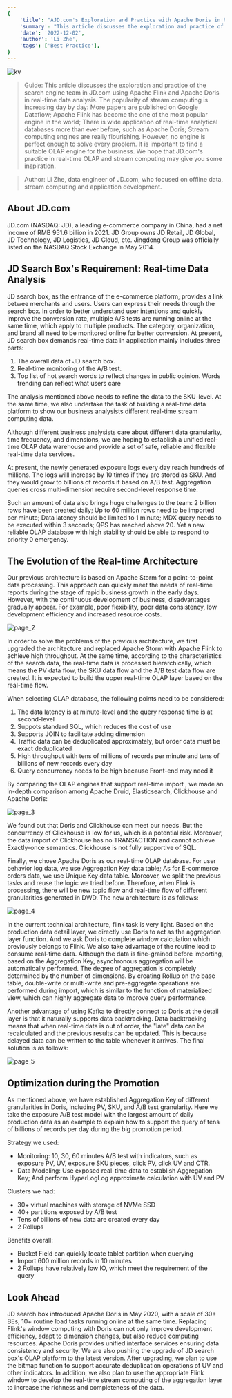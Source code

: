 ```yaml
---
{
    'title': "AJD.com's Exploration and Practice with Apache Doris in Realtime OLAP",
    'summary': "This article discusses the exploration and practice of the search engine team in JD.com  using Apache Flink and Apache Doris in real-time data analysis. The popularity of stream computing is increasing day by day: More papers are published on Google Dataflow; Apache Flink has become the one of the most popular engine in the world; There is wide application of real-time analytical databases more than ever before, such as Apache Doris; Stream computing engines are really flourishing. However, no engine is perfect enough to solve every problem. It is important to find a  suitable OLAP engine for the business. We hope that JD.com's practice in  real-time OLAP and stream computing may give you some inspiration.",
    'date': '2022-12-02',
    'author': 'Li Zhe',
    'tags': ['Best Practice'],
}
---
```


<!--
Licensed to the Apache Software Foundation (ASF) under one
or more contributor license agreements.  See the NOTICE file
distributed with this work for additional information
regarding copyright ownership.  The ASF licenses this file
to you under the Apache License, Version 2.0 (the
"License"); you may not use this file except in compliance
with the License.  You may obtain a copy of the License at

  http://www.apache.org/licenses/LICENSE-2.0

Unless required by applicable law or agreed to in writing,
software distributed under the License is distributed on an
"AS IS" BASIS, WITHOUT WARRANTIES OR CONDITIONS OF ANY
KIND, either express or implied.  See the License for the
specific language governing permissions and limitations
under the License.
-->

![kv](/images/jd/en/kv.png)

> Guide:
This article discusses the exploration and practice of the search engine team in JD.com  using Apache Flink and Apache Doris in real-time data analysis. The popularity of stream computing is increasing day by day: More papers are published on Google Dataflow; Apache Flink has become the one of the most popular engine in the world; There is wide application of real-time analytical databases more than ever before, such as Apache Doris; Stream computing engines are really flourishing. However, no engine is perfect enough to solve every problem. It is important to find a  suitable OLAP engine for the business. We hope that JD.com's practice in  real-time OLAP and stream computing may give you some inspiration.

>Author: Li Zhe, data engineer of JD.com, who focused on offline data, stream computing and application development.

## About JD.com
JD.com (NASDAQ: JD), a leading e-commerce company in China, had a net income of RMB 951.6 billion in 2021. JD Group owns JD Retail, JD Global, JD Technology, JD Logistics, JD Cloud, etc. Jingdong Group was officially listed on the NASDAQ Stock Exchange in May 2014.

## JD Search Box's Requirement: Real-time Data Analysis
JD search box, as the entrance of the e-commerce platform, provides a link betwee merchants and users. Users can express their needs through the search box. In order to better understand user intentions and quickly improve the conversion rate, multiple A/B tests are running online at the same time, which apply to multiple products. The category, organization, and brand all need to be monitored online for better conversion. At present, JD search box demands real-time data in application mainly includes three parts:

1. The overall data of JD search box.
2. Real-time monitoring of the A/B test.
3. Top list of hot search words to reflect changes in public opinion. Words trending can reflect what users care

The analysis mentioned above needs to refine the data to the SKU-level. At the same time, we also undertake the task of building a real-time data platform to show our business analysists different real-time stream computing data.

Although different business analysists care about different data granularity, time frequency, and dimensions, we are hoping to establish a unified real-time OLAP data warehouse and provide a set of safe, reliable and flexible real-time data services.

At present, the newly generated exposure logs every day reach hundreds of millions. The logs willl increase by 10 times if they are stored as SKU. And they would grow to billions of records if based on A/B test. Aggregation queries cross multi-dimension require second-level response time. 

Such an amount of data also brings huge challenges to the team: 2 billion rows have been created daily; Up to 60 million rows need to be imported per minute; Data latency should be limited to 1 minute; MDX query needs to be executed within 3 seconds; QPS has reached above 20. Yet a new reliable OLAP database with high stability should be able to respond to priority 0 emergency.

## The Evolution of the Real-time Architecture
Our previous architecture is based on Apache Storm for a point-to-point data processing. This approach can quickly meet the needs of real-time reports during the stage of rapid business growth in the early days. However, with the continuous development of business, disadvantages gradually appear. For example, poor flexibility, poor data consistency, low development efficiency and increased resource costs.

![page_2](/images/jd/en/page_2.png)

In order to solve the problems of the previous architecture, we first upgraded the architecture and replaced Apache Storm with Apache Flink to achieve high throughput. At the same time, according to the characteristics of the search data, the real-time data is processed hierarchically, which means the PV data flow, the SKU data flow and the A/B test data flow are created. It is expected to build the upper real-time OLAP layer based on the real-time flow.

When selecting OLAP database, the following points need to be considered:

1. The data latency is at minute-level and the query response time is at second-level
2. Suppots standard SQL, which reduces the cost of use
3. Supports JOIN to facilitate adding dimension
4. Traffic data can be deduplicated approximately, but order data must be exact deduplicated 
5. High throughput with tens of millions of records per minute and tens of billions of new records every day
6. Query concurrency needs to be high because Front-end may need it

By comparing the OLAP engines that support real-time import , we made an in-depth comparison among Apache Druid, Elasticsearch, Clickhouse and Apache Doris:

![page_3](/images/jd/en/page_3.png)


We found out that Doris and Clickhouse can meet our needs. But the concurrency of Clickhouse is low for us, which is a potential risk. Moreover, the data import of Clickhouse has no TRANSACTION and cannot achieve Exactly-once semantics. Clickhouse is not fully supportive of SQL.


Finally, we chose Apache Doris as our real-time OLAP database. For user behavior log data, we use Aggregation Key data table; As for E-commerce orders data, we use Unique Key data table. Moreover, we split the previous tasks and reuse the logic we tried before. Therefore, when Flink is processing, there will be new topic flow and real-time flow of different granularities generated in DWD. The new architecture is as follows:

![page_4](/images/jd/en/page_4.png)

In the current technical architecture, flink task is very light. Based on the production data detail layer, we directly use Doris to act as the aggregation layer function.  And we ask Doris to complete window calculation which previously belongs to Flink. We also take advantage of the routine load to consume real-time data. Although the data is fine-grained before importing, based on the Aggregation Key, asynchronous aggregation will be automatically performed. The degree of aggregation is completely determined by the number of dimensions. By creating Rollup on the base table, double-write or multi-write and pre-aggregate operations are performed during import, which is similar to the function of materialized view, which can highly aggregate data to improve query performance.

Another advantage of using Kafka to directly connect to Doris at the detail layer is that it naturally supports data backtracking. Data backtracking means that when real-time data is out of order, the "late" data can be recalculated and the previous results can be updated. This is because delayed data can be written to the table whenever it arrives. The final solution is as follows:

![page_5](/images/jd/en/page_5.png)

## Optimization during the Promotion
As mentioned above, we have established Aggregation Key of different granularities in Doris, including PV, SKU, and A/B test granularity. Here we take the exposure A/B test model with the largest amount of daily production data as an example to explain how to support the query of tens of billions of records per day during the big promotion period.

Strategy we used:
- Monitoring: 10, 30, 60 minutes A/B test with indicators, such as exposure PV, UV, exposure SKU pieces, click PV, click UV and CTR.
- Data Modeling: Use exposed real-time data to establish Aggregation Key; And perform HyperLogLog approximate calculation with UV and PV

Clusters we had:
- 30+ virtual machines with storage of NVMe SSD
- 40+ partitions exposed by A/B test
- Tens of billions of new data are created every day
- 2 Rollups

Benefits overall:
- Bucket Field can quickly locate tablet partition when querying
- Import 600 million records in 10 minutes
- 2 Rollups have relatively low IO, which meet the requirement of the query

## Look Ahead
JD search box introduced Apache Doris in May 2020, with a scale of 30+ BEs, 10+ routine load tasks running online at the same time. Replacing Flink's window computing with Doris can not only improve development efficiency, adapt to dimension changes, but also reduce computing resources. Apache Doris provides unified interface services ensuring data consistency and security.
We are also pushing the upgrade of JD search box's OLAP platform to the latest version. After upgrading, we plan to use the bitmap function to support accurate deduplication operations of UV and other indicators. In addition, we also plan to use the appropriate Flink window to develop the real-time stream computing of the aggregation layer to increase the richness and completeness of the data.

